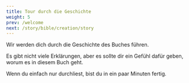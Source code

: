 ```yaml
---
title: Tour durch die Geschichte
weight: 5
prev: /welcome
next: /story/bible/creation/story
---
```



Wir werden dich durch die Geschichte des Buches führen.

Es gibt nicht viele Erklärungen, aber es sollte dir ein Gefühl dafür geben, worum es in diesem Buch geht.

Wenn du einfach nur durchliest, bist du in ein paar Minuten fertig.